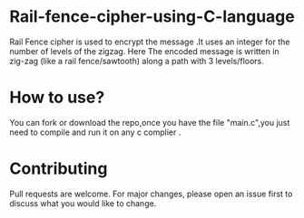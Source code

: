 # Rail-fence-cipher-using-C-language
Rail Fence cipher is used to encrypt the message .It uses an integer for the number of levels of the zigzag.
Here The encoded message is written in zig-zag (like a rail fence/sawtooth) along a path with 3 levels/floors.

# How to use?
You can fork or download the repo,once you have the file "main.c",you just need to compile and run it on any c complier .

# Contributing
Pull requests are welcome. For major changes, please open an issue first to discuss what you would like to change.


